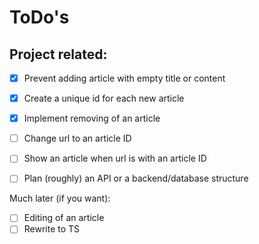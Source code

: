 # ToDo's

## Project related:
- [x] Prevent adding article with empty title or content 
- [x] Create a unique id for each new article
- [x] Implement removing of an article
- [ ] Change url to an article ID 
- [ ] Show an article when url is with an article ID


- [ ] Plan (roughly) an API or a backend/database structure

Much later (if you want):
- [ ] Editing of an article
- [ ] Rewrite to TS